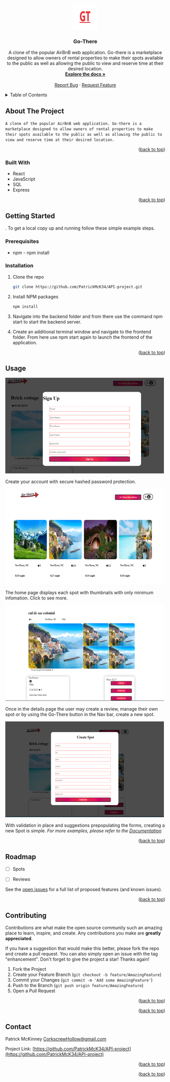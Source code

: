 <!-- Improved compatibility of back to top link: See: https://github.com/othneildrew/Best-README-Template/pull/73 -->
<a name="readme-top"></a>
<!--
*** Thanks for checking out the Best-README-Template. If you have a suggestion
*** that would make this better, please fork the repo and create a pull request
*** or simply open an issue with the tag "enhancement".
*** Don't forget to give the project a star!
*** Thanks again! Now go create something AMAZING! :D
-->

<br />
<div align="center">
  <a href="https://github.com/PatrickMcK34/API-project">
    <img src="./Untitled.png" alt="Logo" width="80" height="80">
  </a>

<h3 align="center">Go-There</h3>

  <p align="center">
    A clone of the popular AirBnB web application. Go-there is a marketplace designed to allow owners of rental properties to make their spots available to the public as well as allowing the public to view and reserve time at their desired location.
    <br />
    <a href="https://github.com/PatrickMcK34/API-project"><strong>Explore the docs »</strong></a>
    <br />
    <br />
    <a href="https://github.com/PatrickMcK34/API-project/issues">Report Bug</a>
    ·
    <a href="https://github.com/PatrickMcK34/API-project/issues">Request Feature</a>
  </p>
</div>



<!-- TABLE OF CONTENTS -->
<details>
  <summary>Table of Contents</summary>
  <ol>
    <li>
      <a href="#about-the-project">About The Project</a>
      <ul>
        <li><a href="#built-with">Built With</a></li>
      </ul>
    </li>
    <li>
      <a href="#getting-started">Getting Started</a>
      <ul>
        <li><a href="#prerequisites">Prerequisites</a></li>
        <li><a href="#installation">Installation</a></li>
      </ul>
    </li>
    <li><a href="#usage">Usage</a></li>
    <li><a href="#roadmap">Roadmap</a></li>
    <li><a href="#contributing">Contributing</a></li>
    <li><a href="#license">License</a></li>
    <li><a href="#contact">Contact</a></li>
    <li><a href="#acknowledgments">Acknowledgments</a></li>
  </ol>
</details>



<!-- ABOUT THE PROJECT -->
## About The Project
`A clone of the popular AirBnB web application. Go-there is a marketplace designed to allow owners of rental properties to make their spots available to the public as well as allowing the public to view and reserve time at their desired location.`

<p align="right">(<a href="#readme-top">back to top</a>)</p>



### Built With


* React
* JavaScript
* SQL
* Express


<p align="right">(<a href="#readme-top">back to top</a>)</p>



<!-- GETTING STARTED -->
## Getting Started
.
To get a local copy up and running follow these simple example steps.

### Prerequisites
* npm -
  npm install

### Installation


1. Clone the repo
   ```sh
   git clone https://github.com/PatrickMcK34/API-project.git
   ```
2. Install NPM packages
   ```sh
   npm install
   ```
3. Navigate into the backend folder and from there use the command npm start to start the backend server.

4. Create an additional terminal window and navigate to the frontend folder. From here use npm start again to launch the frontend of the application.


<p align="right">(<a href="#readme-top">back to top</a>)</p>



<!-- USAGE EXAMPLES -->
## Usage

<img src="./SignUp.png" alt="Logo" width="500" height="300">

Create your account with secure hashed password protection.

<img src="./Home.png" alt="Logo" width="500" height="300">

The home page displays each spot with thumbnails with only minimum infomation. Click to see more.

<img src="./Details.png" alt="Logo" width="500" height="300">

Once in the details page the user may create a review, manage their own spot or by using the Go-There button in the Nav bar, create a new spot.

<img src="./Create.png" alt="Logo" width="500" height="300">

With validation in place and suggestions prepopulating the forms, creating a new Spot is simple.
_For more examples, please refer to the [Documentation](https://example.com)_

<p align="right">(<a href="#readme-top">back to top</a>)</p>



<!-- ROADMAP -->
## Roadmap

- [ ] Spots
- [ ] Reviews


See the [open issues](https://github.com/PatrickMcK34/API-project/issues) for a full list of proposed features (and known issues).

<p align="right">(<a href="#readme-top">back to top</a>)</p>



<!-- CONTRIBUTING -->
## Contributing

Contributions are what make the open source community such an amazing place to learn, inspire, and create. Any contributions you make are **greatly appreciated**.

If you have a suggestion that would make this better, please fork the repo and create a pull request. You can also simply open an issue with the tag "enhancement".
Don't forget to give the project a star! Thanks again!

1. Fork the Project
2. Create your Feature Branch (`git checkout -b feature/AmazingFeature`)
3. Commit your Changes (`git commit -m 'Add some AmazingFeature'`)
4. Push to the Branch (`git push origin feature/AmazingFeature`)
5. Open a Pull Request

<p align="right">(<a href="#readme-top">back to top</a>)</p>




<p align="right">(<a href="#readme-top">back to top</a>)</p>



<!-- CONTACT -->
## Contact

Patrick McKinney  CorkscrewHollow@gmail.com

Project Link: [https://github.com/PatrickMcK34/API-project](https://github.com/PatrickMcK34/API-project)

<p align="right">(<a href="#readme-top">back to top</a>)</p>



<!-- ACKNOWLEDGMENTS -->


<p align="right">(<a href="#readme-top">back to top</a>)</p>

[React.js]: https://img.shields.io/badge/React-20232A?style=for-the-badge&logo=react&logoColor=61DAFB
[React-url]: https://reactjs.org/


